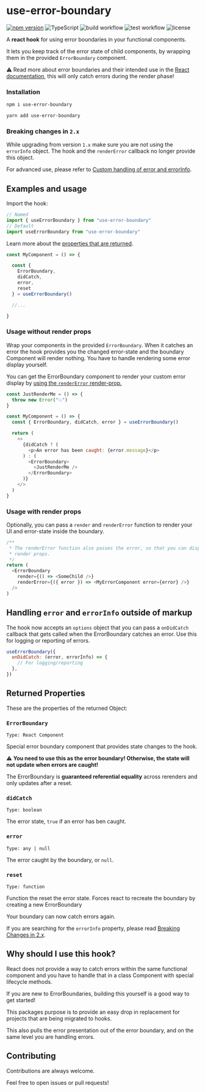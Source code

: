 # use-error-boundary

[![npm version](https://img.shields.io/npm/v/use-error-boundary.svg)](https://www.npmjs.com/package/use-error-boundary)
![TypeScript](https://badgen.net/badge/-/TypeScript/blue?icon=typescript&label)
![build workflow](https://github.com/JoschuaSchneider/use-error-boundary/actions/workflows/build.yml/badge.svg?branch=master)
![test workflow](https://github.com/JoschuaSchneider/use-error-boundary/actions/workflows/test.yml/badge.svg?branch=master)
![license](https://img.shields.io/npm/l/use-error-boundary.svg)

A **react hook** for using error boundaries in your functional components.

It lets you keep track of the error state of child components, by wrapping them in the provided `ErrorBoundary` component.

:warning: Read more about error boundaries and their intended use in the [React documentation](https://reactjs.org/docs/error-boundaries.html), this will only catch errors during the render phase!

### Installation

```bash
npm i use-error-boundary
```

```bash
yarn add use-error-boundary
```

### Breaking changes in `2.x`

While upgrading from version `1.x` make sure you are not using the `errorInfo` object.
The hook and the `renderError` callback no longer provide this object.

For advanced use, please refer to [Custom handling of error and errorInfo](#handling-error-and-errorinfo-outside-of-markup).

## Examples and usage

Import the hook:

```javascript
// Named
import { useErrorBoundary } from "use-error-boundary"
// Default
import useErrorBoundary from "use-error-boundary"
```

Learn more about the [properties that are returned](#returned-properties).

```javascript
const MyComponent = () => {

  const {
    ErrorBoundary,
    didCatch,
    error,
    reset
  } = useErrorBoundary()

  //...

}
```

### Usage without render props

Wrap your components in the provided `ErrorBoundary`.
When it catches an error the hook provides you the changed error-state and the boundary Component will render nothing.
You have to handle rendering some error display yourself.

You can get the ErrorBoundary component to render your custom error display by [using the `renderError` render-prop.](#use-with-render-props)

```javascript
const JustRenderMe = () => {
  throw new Error("💥")
}

const MyComponent = () => {
  const { ErrorBoundary, didCatch, error } = useErrorBoundary()

  return (
    <>
      {didCatch ? (
        <p>An error has been caught: {error.message}</p>
      ) : (
        <ErrorBoundary>
          <JustRenderMe />
        </ErrorBoundary>
      )}
    </>
  )
}
```

### Usage with render props

Optionally, you can pass a `render` and `renderError` function to render your UI and error-state inside the boundary.

```javascript
/**
 * The renderError function also passes the error, so that you can display it using
 * render props.
 */
return (
  <ErrorBoundary
    render={() => <SomeChild />}
    renderError={({ error }) => <MyErrorComponent error={error} />}
  />
)
```

## Handling `error` and `errorInfo` outside of markup

The hook now accepts an `options` object that you can pass a `onDidCatch` callback that gets called when the ErrorBoundary catches an error. Use this for logging or reporting of errors.

```js
useErrorBoundary({
  onDidCatch: (error, errorInfo) => {
    // For logging/reporting
  },
})
```

## Returned Properties

These are the properties of the returned Object:

### `ErrorBoundary`
`Type: React Component`


Special error boundary component that provides state changes to the hook.

:warning: **You need to use this as the error boundary! Otherwise, the state will not update when errors are caught!**

The ErrorBoundary is **guaranteed referential equality** across rerenders and only updates after a reset.

### `didCatch`
`Type: boolean`

The error state, `true` if an error has ben caught.


### `error`
`Type: any | null`

The error caught by the boundary, or `null`.

### `reset`
`Type: function`

Function the reset the error state.
Forces react to recreate the boundary by creating a new ErrorBoundary

Your boundary can now catch errors again.

If you are searching for the `errorInfo` property, please read [Breaking Changes in 2.x](#breaking-changes-in-2x).

## Why should I use this hook?

React does not provide a way to catch errors within the same functional component and you have to handle that in a class Component with special lifecycle methods.

If you are new to ErrorBoundaries, building this yourself is a good way to get started!

This packages purpose is to provide an easy drop in replacement for projects that are being migrated to hooks.

This also pulls the error presentation out of the error boundary, and on the same level you are handling errors.

## Contributing

Contributions are always welcome.

Feel free to open issues or pull requests!
